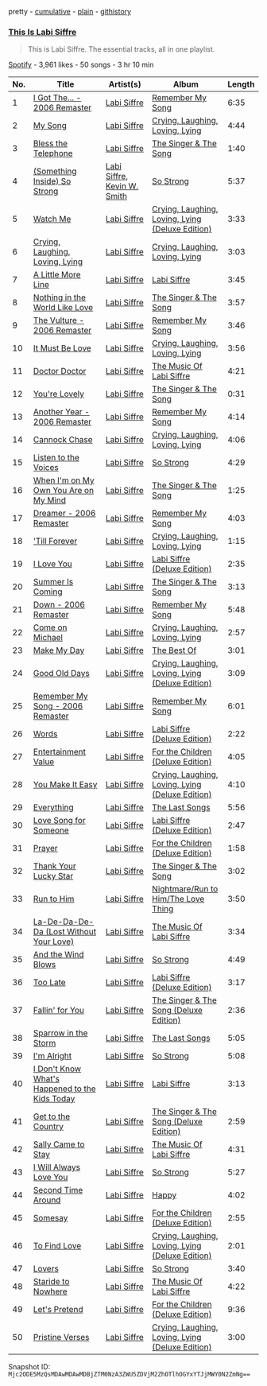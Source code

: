 pretty - [cumulative](/playlists/cumulative/37i9dQZF1DZ06evO3jgeSr.md) - [plain](/playlists/plain/37i9dQZF1DZ06evO3jgeSr) - [githistory](https://github.githistory.xyz/mackorone/spotify-playlist-archive/blob/main/playlists/plain/37i9dQZF1DZ06evO3jgeSr)

### [This Is Labi Siffre](https://open.spotify.com/playlist/37i9dQZF1DZ06evO3jgeSr)

> This is Labi Siffre\. The essential tracks, all in one playlist.

[Spotify](https://open.spotify.com/user/spotify) - 3,961 likes - 50 songs - 3 hr 10 min

| No. | Title | Artist(s) | Album | Length |
|---|---|---|---|---|
| 1 | [I Got The..\. \- 2006 Remaster](https://open.spotify.com/track/20VuO95A8RxUPlShnfYArW) | [Labi Siffre](https://open.spotify.com/artist/5CzlICF8GCY0pRC82MKrhX) | [Remember My Song](https://open.spotify.com/album/1wTqD7FSQ8XgKPy8xBUaEV) | 6:35 |
| 2 | [My Song](https://open.spotify.com/track/2EQWbkcNoKPOXQtJM7nqRV) | [Labi Siffre](https://open.spotify.com/artist/5CzlICF8GCY0pRC82MKrhX) | [Crying, Laughing, Loving, Lying](https://open.spotify.com/album/3KJxMjUnBZu3jLeQTIe6aQ) | 4:44 |
| 3 | [Bless the Telephone](https://open.spotify.com/track/0620OecAlwJQxWieRW4L9s) | [Labi Siffre](https://open.spotify.com/artist/5CzlICF8GCY0pRC82MKrhX) | [The Singer & The Song](https://open.spotify.com/album/5vVrfTlAZqwpdCs52MjdZH) | 1:40 |
| 4 | [\(Something Inside\) So Strong](https://open.spotify.com/track/2z8PSS00q39tUuVjYfTO67) | [Labi Siffre](https://open.spotify.com/artist/5CzlICF8GCY0pRC82MKrhX), [Kevin W\. Smith](https://open.spotify.com/artist/44FqOyGC5ba51jR91sP5TC) | [So Strong](https://open.spotify.com/album/1eY6wnXsy13mXFzMyP5Iuk) | 5:37 |
| 5 | [Watch Me](https://open.spotify.com/track/2xjv06k7zfnHV9zanSLRdI) | [Labi Siffre](https://open.spotify.com/artist/5CzlICF8GCY0pRC82MKrhX) | [Crying, Laughing, Loving, Lying \(Deluxe Edition\)](https://open.spotify.com/album/5sFwr2JkKjNf46waqdF8KR) | 3:33 |
| 6 | [Crying, Laughing, Loving, Lying](https://open.spotify.com/track/28UWzdVYFe36w0GwDJlIwJ) | [Labi Siffre](https://open.spotify.com/artist/5CzlICF8GCY0pRC82MKrhX) | [Crying, Laughing, Loving, Lying](https://open.spotify.com/album/3KJxMjUnBZu3jLeQTIe6aQ) | 3:03 |
| 7 | [A Little More Line](https://open.spotify.com/track/5JGaqfYu0hMPIZJhGlKuy8) | [Labi Siffre](https://open.spotify.com/artist/5CzlICF8GCY0pRC82MKrhX) | [Labi Siffre](https://open.spotify.com/album/0n2vxxav2CpuUL8LFL4jWz) | 3:45 |
| 8 | [Nothing in the World Like Love](https://open.spotify.com/track/2PP9MyExHQv5GzbWJXAhaE) | [Labi Siffre](https://open.spotify.com/artist/5CzlICF8GCY0pRC82MKrhX) | [The Singer & The Song](https://open.spotify.com/album/5vVrfTlAZqwpdCs52MjdZH) | 3:57 |
| 9 | [The Vulture \- 2006 Remaster](https://open.spotify.com/track/3tBc6zaW5ojbpgKAn3iCL2) | [Labi Siffre](https://open.spotify.com/artist/5CzlICF8GCY0pRC82MKrhX) | [Remember My Song](https://open.spotify.com/album/1wTqD7FSQ8XgKPy8xBUaEV) | 3:46 |
| 10 | [It Must Be Love](https://open.spotify.com/track/70Y4jSu8zk3l8gyKTUz3l0) | [Labi Siffre](https://open.spotify.com/artist/5CzlICF8GCY0pRC82MKrhX) | [Crying, Laughing, Loving, Lying](https://open.spotify.com/album/3KJxMjUnBZu3jLeQTIe6aQ) | 3:56 |
| 11 | [Doctor Doctor](https://open.spotify.com/track/5yIedMWjWmeooDaKLICaBd) | [Labi Siffre](https://open.spotify.com/artist/5CzlICF8GCY0pRC82MKrhX) | [The Music Of Labi Siffre](https://open.spotify.com/album/7tyc9SuNusJlTI6Dkhsajy) | 4:21 |
| 12 | [You're Lovely](https://open.spotify.com/track/7qFAzYTQlj9WXS4QitMgQ6) | [Labi Siffre](https://open.spotify.com/artist/5CzlICF8GCY0pRC82MKrhX) | [The Singer & The Song](https://open.spotify.com/album/5vVrfTlAZqwpdCs52MjdZH) | 0:31 |
| 13 | [Another Year \- 2006 Remaster](https://open.spotify.com/track/0mrui4YU819ofTR3q3tSWi) | [Labi Siffre](https://open.spotify.com/artist/5CzlICF8GCY0pRC82MKrhX) | [Remember My Song](https://open.spotify.com/album/1wTqD7FSQ8XgKPy8xBUaEV) | 4:14 |
| 14 | [Cannock Chase](https://open.spotify.com/track/0WAEGVylZjbe2mQ6Or6HxY) | [Labi Siffre](https://open.spotify.com/artist/5CzlICF8GCY0pRC82MKrhX) | [Crying, Laughing, Loving, Lying](https://open.spotify.com/album/3KJxMjUnBZu3jLeQTIe6aQ) | 4:06 |
| 15 | [Listen to the Voices](https://open.spotify.com/track/6eyKldvrtmRfTyie4i6lY5) | [Labi Siffre](https://open.spotify.com/artist/5CzlICF8GCY0pRC82MKrhX) | [So Strong](https://open.spotify.com/album/1eY6wnXsy13mXFzMyP5Iuk) | 4:29 |
| 16 | [When I'm on My Own You Are on My Mind](https://open.spotify.com/track/3wiGdP73tq99dHMmeEE58i) | [Labi Siffre](https://open.spotify.com/artist/5CzlICF8GCY0pRC82MKrhX) | [The Singer & The Song](https://open.spotify.com/album/5vVrfTlAZqwpdCs52MjdZH) | 1:25 |
| 17 | [Dreamer \- 2006 Remaster](https://open.spotify.com/track/4gV1QbhEUbgvHnvSSxyrZH) | [Labi Siffre](https://open.spotify.com/artist/5CzlICF8GCY0pRC82MKrhX) | [Remember My Song](https://open.spotify.com/album/1wTqD7FSQ8XgKPy8xBUaEV) | 4:03 |
| 18 | ['Till Forever](https://open.spotify.com/track/7vVywc6HuOtPzwdMkSxhI2) | [Labi Siffre](https://open.spotify.com/artist/5CzlICF8GCY0pRC82MKrhX) | [Crying, Laughing, Loving, Lying](https://open.spotify.com/album/3KJxMjUnBZu3jLeQTIe6aQ) | 1:15 |
| 19 | [I Love You](https://open.spotify.com/track/2q6fYv8J39MSzGRBbQpTIh) | [Labi Siffre](https://open.spotify.com/artist/5CzlICF8GCY0pRC82MKrhX) | [Labi Siffre \(Deluxe Edition\)](https://open.spotify.com/album/53G6qQDFTKytYhSKNAMINo) | 2:35 |
| 20 | [Summer Is Coming](https://open.spotify.com/track/580oXJE0NpJqVusRiJcOt4) | [Labi Siffre](https://open.spotify.com/artist/5CzlICF8GCY0pRC82MKrhX) | [The Singer & The Song](https://open.spotify.com/album/5vVrfTlAZqwpdCs52MjdZH) | 3:13 |
| 21 | [Down \- 2006 Remaster](https://open.spotify.com/track/4xGy9REHUd7RPZOEhIl9Zu) | [Labi Siffre](https://open.spotify.com/artist/5CzlICF8GCY0pRC82MKrhX) | [Remember My Song](https://open.spotify.com/album/1wTqD7FSQ8XgKPy8xBUaEV) | 5:48 |
| 22 | [Come on Michael](https://open.spotify.com/track/4eiQHWqJPu4iUFaVsUqzbm) | [Labi Siffre](https://open.spotify.com/artist/5CzlICF8GCY0pRC82MKrhX) | [Crying, Laughing, Loving, Lying](https://open.spotify.com/album/3KJxMjUnBZu3jLeQTIe6aQ) | 2:57 |
| 23 | [Make My Day](https://open.spotify.com/track/5ynftPYCnToT1wAXkzUyuF) | [Labi Siffre](https://open.spotify.com/artist/5CzlICF8GCY0pRC82MKrhX) | [The Best Of](https://open.spotify.com/album/06AAV1gIjFCBjCKL3qooVf) | 3:01 |
| 24 | [Good Old Days](https://open.spotify.com/track/6hMOrk6GCHps5l9MPkQviM) | [Labi Siffre](https://open.spotify.com/artist/5CzlICF8GCY0pRC82MKrhX) | [Crying, Laughing, Loving, Lying \(Deluxe Edition\)](https://open.spotify.com/album/5sFwr2JkKjNf46waqdF8KR) | 3:09 |
| 25 | [Remember My Song \- 2006 Remaster](https://open.spotify.com/track/0PiQMQuR9Gqr0ll0eFUzFk) | [Labi Siffre](https://open.spotify.com/artist/5CzlICF8GCY0pRC82MKrhX) | [Remember My Song](https://open.spotify.com/album/1wTqD7FSQ8XgKPy8xBUaEV) | 6:01 |
| 26 | [Words](https://open.spotify.com/track/403OoxbU1lvuPlkaXMNxdc) | [Labi Siffre](https://open.spotify.com/artist/5CzlICF8GCY0pRC82MKrhX) | [Labi Siffre \(Deluxe Edition\)](https://open.spotify.com/album/53G6qQDFTKytYhSKNAMINo) | 2:22 |
| 27 | [Entertainment Value](https://open.spotify.com/track/0zEyPZnf4NRddO2lRWaC1g) | [Labi Siffre](https://open.spotify.com/artist/5CzlICF8GCY0pRC82MKrhX) | [For the Children \(Deluxe Edition\)](https://open.spotify.com/album/5CVLuGM12kmx16qR4rGy2u) | 4:05 |
| 28 | [You Make It Easy](https://open.spotify.com/track/1f2tuM9cGS0U3usGnCZ0pY) | [Labi Siffre](https://open.spotify.com/artist/5CzlICF8GCY0pRC82MKrhX) | [Crying, Laughing, Loving, Lying \(Deluxe Edition\)](https://open.spotify.com/album/5sFwr2JkKjNf46waqdF8KR) | 4:10 |
| 29 | [Everything](https://open.spotify.com/track/1fsDSwRMG9BfcsSWsYG8Ss) | [Labi Siffre](https://open.spotify.com/artist/5CzlICF8GCY0pRC82MKrhX) | [The Last Songs](https://open.spotify.com/album/1kWpxZ7bSgK6iImNVl4PYr) | 5:56 |
| 30 | [Love Song for Someone](https://open.spotify.com/track/6agbRiKOPcWFy7ooUX5L9L) | [Labi Siffre](https://open.spotify.com/artist/5CzlICF8GCY0pRC82MKrhX) | [Labi Siffre \(Deluxe Edition\)](https://open.spotify.com/album/53G6qQDFTKytYhSKNAMINo) | 2:47 |
| 31 | [Prayer](https://open.spotify.com/track/7eR1obV7V8atMmC9Sse7MR) | [Labi Siffre](https://open.spotify.com/artist/5CzlICF8GCY0pRC82MKrhX) | [For the Children \(Deluxe Edition\)](https://open.spotify.com/album/5CVLuGM12kmx16qR4rGy2u) | 1:58 |
| 32 | [Thank Your Lucky Star](https://open.spotify.com/track/1m7WlUC67FKB8jk1PTYt3Z) | [Labi Siffre](https://open.spotify.com/artist/5CzlICF8GCY0pRC82MKrhX) | [The Singer & The Song](https://open.spotify.com/album/5vVrfTlAZqwpdCs52MjdZH) | 3:02 |
| 33 | [Run to Him](https://open.spotify.com/track/20Ip9T6BcAOwNCaa8ctCzZ) | [Labi Siffre](https://open.spotify.com/artist/5CzlICF8GCY0pRC82MKrhX) | [Nightmare/Run to Him/The Love Thing](https://open.spotify.com/album/2iu0cxxPhCMlbhS1ylbMuE) | 3:50 |
| 34 | [La\-De\-Da\-De\-Da \(Lost Without Your Love\)](https://open.spotify.com/track/38kRs9beBRJdfg1gQNCZUA) | [Labi Siffre](https://open.spotify.com/artist/5CzlICF8GCY0pRC82MKrhX) | [The Music Of Labi Siffre](https://open.spotify.com/album/7tyc9SuNusJlTI6Dkhsajy) | 3:34 |
| 35 | [And the Wind Blows](https://open.spotify.com/track/0GGmpJMU7BoezAOSGTt8HQ) | [Labi Siffre](https://open.spotify.com/artist/5CzlICF8GCY0pRC82MKrhX) | [So Strong](https://open.spotify.com/album/1eY6wnXsy13mXFzMyP5Iuk) | 4:49 |
| 36 | [Too Late](https://open.spotify.com/track/0HQAx13Vd4qKpTBlxnjKm6) | [Labi Siffre](https://open.spotify.com/artist/5CzlICF8GCY0pRC82MKrhX) | [Labi Siffre \(Deluxe Edition\)](https://open.spotify.com/album/53G6qQDFTKytYhSKNAMINo) | 3:17 |
| 37 | [Fallin' for You](https://open.spotify.com/track/4qvMnfRbueOf7sEqgPf9V6) | [Labi Siffre](https://open.spotify.com/artist/5CzlICF8GCY0pRC82MKrhX) | [The Singer & The Song \(Deluxe Edition\)](https://open.spotify.com/album/6vI4NNwyHDsMnxeC5QVl1w) | 2:36 |
| 38 | [Sparrow in the Storm](https://open.spotify.com/track/3Gv9WpKCEpneOn2nrd20p1) | [Labi Siffre](https://open.spotify.com/artist/5CzlICF8GCY0pRC82MKrhX) | [The Last Songs](https://open.spotify.com/album/1kWpxZ7bSgK6iImNVl4PYr) | 5:05 |
| 39 | [I'm Alright](https://open.spotify.com/track/5CQftpQA5NjF1aZbuZvXuR) | [Labi Siffre](https://open.spotify.com/artist/5CzlICF8GCY0pRC82MKrhX) | [So Strong](https://open.spotify.com/album/1eY6wnXsy13mXFzMyP5Iuk) | 5:08 |
| 40 | [I Don't Know What's Happened to the Kids Today](https://open.spotify.com/track/4KxSVz2ckytVobzXNsEeHG) | [Labi Siffre](https://open.spotify.com/artist/5CzlICF8GCY0pRC82MKrhX) | [Labi Siffre](https://open.spotify.com/album/0n2vxxav2CpuUL8LFL4jWz) | 3:13 |
| 41 | [Get to the Country](https://open.spotify.com/track/1HUCAIw6lVFNS17tTX1s9J) | [Labi Siffre](https://open.spotify.com/artist/5CzlICF8GCY0pRC82MKrhX) | [The Singer & The Song \(Deluxe Edition\)](https://open.spotify.com/album/6vI4NNwyHDsMnxeC5QVl1w) | 2:59 |
| 42 | [Sally Came to Stay](https://open.spotify.com/track/49mJWMhvpbhhuyFR0WZYIC) | [Labi Siffre](https://open.spotify.com/artist/5CzlICF8GCY0pRC82MKrhX) | [The Music Of Labi Siffre](https://open.spotify.com/album/7tyc9SuNusJlTI6Dkhsajy) | 4:31 |
| 43 | [I Will Always Love You](https://open.spotify.com/track/1CjlMwVMrvWphUBZ3nCpyx) | [Labi Siffre](https://open.spotify.com/artist/5CzlICF8GCY0pRC82MKrhX) | [So Strong](https://open.spotify.com/album/1eY6wnXsy13mXFzMyP5Iuk) | 5:27 |
| 44 | [Second Time Around](https://open.spotify.com/track/0zvjDCmVZ0g7uVNRdI1Wdy) | [Labi Siffre](https://open.spotify.com/artist/5CzlICF8GCY0pRC82MKrhX) | [Happy](https://open.spotify.com/album/17aYOCF5PDgv9TQaWFGNTu) | 4:02 |
| 45 | [Somesay](https://open.spotify.com/track/7FcwlImuJKJiBJUhRmrcc9) | [Labi Siffre](https://open.spotify.com/artist/5CzlICF8GCY0pRC82MKrhX) | [For the Children \(Deluxe Edition\)](https://open.spotify.com/album/5CVLuGM12kmx16qR4rGy2u) | 2:55 |
| 46 | [To Find Love](https://open.spotify.com/track/5LztLV2HEE7H5pjhiTD6FN) | [Labi Siffre](https://open.spotify.com/artist/5CzlICF8GCY0pRC82MKrhX) | [Crying, Laughing, Loving, Lying \(Deluxe Edition\)](https://open.spotify.com/album/5sFwr2JkKjNf46waqdF8KR) | 2:01 |
| 47 | [Lovers](https://open.spotify.com/track/7peWB3RK5kHtSCjHLoKTa1) | [Labi Siffre](https://open.spotify.com/artist/5CzlICF8GCY0pRC82MKrhX) | [So Strong](https://open.spotify.com/album/1eY6wnXsy13mXFzMyP5Iuk) | 3:40 |
| 48 | [Staride to Nowhere](https://open.spotify.com/track/1R9zMVwsFqnKnuYZrnZob3) | [Labi Siffre](https://open.spotify.com/artist/5CzlICF8GCY0pRC82MKrhX) | [The Music Of Labi Siffre](https://open.spotify.com/album/7tyc9SuNusJlTI6Dkhsajy) | 4:22 |
| 49 | [Let's Pretend](https://open.spotify.com/track/1iB4hNYD8FUYdK9P182FAM) | [Labi Siffre](https://open.spotify.com/artist/5CzlICF8GCY0pRC82MKrhX) | [For the Children \(Deluxe Edition\)](https://open.spotify.com/album/5CVLuGM12kmx16qR4rGy2u) | 9:36 |
| 50 | [Pristine Verses](https://open.spotify.com/track/3OEltAYEQ0CMPi7Plafi0J) | [Labi Siffre](https://open.spotify.com/artist/5CzlICF8GCY0pRC82MKrhX) | [Crying, Laughing, Loving, Lying \(Deluxe Edition\)](https://open.spotify.com/album/5sFwr2JkKjNf46waqdF8KR) | 3:00 |

Snapshot ID: `Mjc2ODE5MzQsMDAwMDAwMDBjZTM0NzA3ZWU5ZDVjM2ZhOTlhOGYxYTJjMWY0N2ZmNg==`
